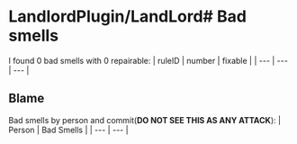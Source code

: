 # LandlordPlugin/LandLord# Bad smells
I found 0 bad smells with 0 repairable:
| ruleID | number | fixable |
| --- | --- | --- |
## Blame
Bad smells by person and commit(**DO NOT SEE THIS AS ANY ATTACK**):
| Person | Bad Smells | 
| --- | --- | 

